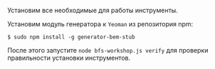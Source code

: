 Установим все необходимые для работы инструменты.

Установим модуль генератора к `Yeoman` из репозитория npm:

```
$ sudo npm install -g generator-bem-stub
```

После этого запустите `node bfs-workshop.js verify` для проверки правильности установки инструментов.
